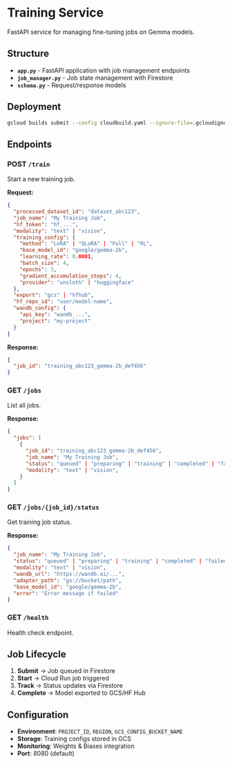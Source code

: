# Training Service

FastAPI service for managing fine-tuning jobs on Gemma models.

## Structure

- **`app.py`** - FastAPI application with job management endpoints
- **`job_manager.py`** - Job state management with Firestore
- **`schema.py`** - Request/response models

## Deployment

```bash
gcloud builds submit --config cloudbuild.yaml --ignore-file=.gcloudignore
```

## Endpoints

### POST `/train`

Start a new training job.

**Request:**

```json
{
  "processed_dataset_id": "dataset_abc123",
  "job_name": "My Training Job",
  "hf_token": "hf_...",
  "modality": "text" | "vision",
  "training_config": {
    "method": "LoRA" | "QLoRA" | "Full" | "RL",
    "base_model_id": "google/gemma-2b",
    "learning_rate": 0.0001,
    "batch_size": 4,
    "epochs": 3,
    "gradient_accumulation_steps": 4,
    "provider": "unsloth" | "huggingface"
  },
  "export": "gcs" | "hfhub",
  "hf_repo_id": "user/model-name",
  "wandb_config": {
    "api_key": "wandb_...",
    "project": "my-project"
  }
}
```

**Response:**

```json
{
  "job_id": "training_abc123_gemma-2b_def456"
}
```

### GET `/jobs`

List all jobs.

**Response:**

```json
{
  "jobs": [
    {
      "job_id": "training_abc123_gemma-2b_def456",
      "job_name": "My Training Job",
      "status": "queued" | "preparing" | "training" | "completed" | "failed" | "unknown",
      "modality": "text" | "vision",
    }
  ]
}
```

### GET `/jobs/{job_id}/status`

Get training job status.

**Response:**

```json
{
  "job_name": "My Training Job",
  "status": "queued" | "preparing" | "training" | "completed" | "failed",
  "modality": "text" | "vision",
  "wandb_url": "https://wandb.ai/...",
  "adapter_path": "gs://bucket/path",
  "base_model_id": "google/gemma-2b",
  "error": "Error message if failed"
}
```

### GET `/health`

Health check endpoint.

## Job Lifecycle

1. **Submit** → Job queued in Firestore
2. **Start** → Cloud Run job triggered
3. **Track** → Status updates via Firestore
4. **Complete** → Model exported to GCS/HF Hub

## Configuration

- **Environment**: `PROJECT_ID`, `REGION`, `GCS_CONFIG_BUCKET_NAME`
- **Storage**: Training configs stored in GCS
- **Monitoring**: Weights & Biases integration
- **Port**: 8080 (default)
